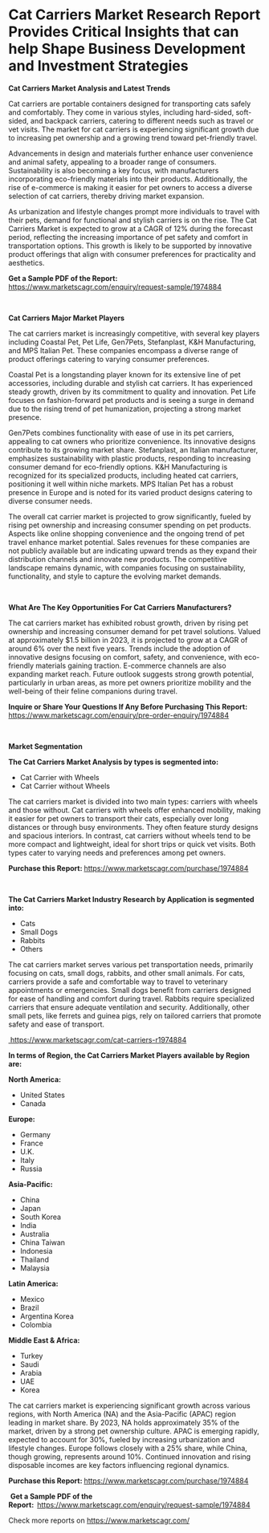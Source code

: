 <p><h1>Cat Carriers Market Research Report Provides Critical Insights that can help Shape Business Development and Investment Strategies</h1></p><p><strong>Cat Carriers Market Analysis and Latest Trends</strong></p>
<p><p>Cat carriers are portable containers designed for transporting cats safely and comfortably. They come in various styles, including hard-sided, soft-sided, and backpack carriers, catering to different needs such as travel or vet visits. The market for cat carriers is experiencing significant growth due to increasing pet ownership and a growing trend toward pet-friendly travel. </p><p>Advancements in design and materials further enhance user convenience and animal safety, appealing to a broader range of consumers. Sustainability is also becoming a key focus, with manufacturers incorporating eco-friendly materials into their products. Additionally, the rise of e-commerce is making it easier for pet owners to access a diverse selection of cat carriers, thereby driving market expansion. </p><p>As urbanization and lifestyle changes prompt more individuals to travel with their pets, demand for functional and stylish carriers is on the rise. The Cat Carriers Market is expected to grow at a CAGR of 12% during the forecast period, reflecting the increasing importance of pet safety and comfort in transportation options. This growth is likely to be supported by innovative product offerings that align with consumer preferences for practicality and aesthetics.</p></p>
<p><strong>Get a Sample PDF of the Report:&nbsp;</strong> <a href="https://www.marketscagr.com/enquiry/request-sample/1974884?utm_campaign=3561&utm_medium=2&utm_source=Github&utm_content=ia&utm_term=05042025&utm_id=cat-carriers">https://www.marketscagr.com/enquiry/request-sample/1974884</a></p>
<p>&nbsp;</p>
<p><strong>Cat Carriers Major Market Players</strong></p>
<p><p>The cat carriers market is increasingly competitive, with several key players including Coastal Pet, Pet Life, Gen7Pets, Stefanplast, K&H Manufacturing, and MPS Italian Pet. These companies encompass a diverse range of product offerings catering to varying consumer preferences.</p><p>Coastal Pet is a longstanding player known for its extensive line of pet accessories, including durable and stylish cat carriers. It has experienced steady growth, driven by its commitment to quality and innovation. Pet Life focuses on fashion-forward pet products and is seeing a surge in demand due to the rising trend of pet humanization, projecting a strong market presence.</p><p>Gen7Pets combines functionality with ease of use in its pet carriers, appealing to cat owners who prioritize convenience. Its innovative designs contribute to its growing market share. Stefanplast, an Italian manufacturer, emphasizes sustainability with plastic products, responding to increasing consumer demand for eco-friendly options. K&H Manufacturing is recognized for its specialized products, including heated cat carriers, positioning it well within niche markets. MPS Italian Pet has a robust presence in Europe and is noted for its varied product designs catering to diverse consumer needs.</p><p>The overall cat carrier market is projected to grow significantly, fueled by rising pet ownership and increasing consumer spending on pet products. Aspects like online shopping convenience and the ongoing trend of pet travel enhance market potential. Sales revenues for these companies are not publicly available but are indicating upward trends as they expand their distribution channels and innovate new products. The competitive landscape remains dynamic, with companies focusing on sustainability, functionality, and style to capture the evolving market demands.</p></p>
<p>&nbsp;</p>
<p><strong>What Are The Key Opportunities For Cat Carriers Manufacturers?</strong></p>
<p><p>The cat carriers market has exhibited robust growth, driven by rising pet ownership and increasing consumer demand for pet travel solutions. Valued at approximately $1.5 billion in 2023, it is projected to grow at a CAGR of around 6% over the next five years. Trends include the adoption of innovative designs focusing on comfort, safety, and convenience, with eco-friendly materials gaining traction. E-commerce channels are also expanding market reach. Future outlook suggests strong growth potential, particularly in urban areas, as more pet owners prioritize mobility and the well-being of their feline companions during travel.</p></p>
<p><strong>Inquire or Share Your Questions If Any Before Purchasing This Report:</strong> <a href="https://www.marketscagr.com/enquiry/pre-order-enquiry/1974884?utm_campaign=3561&utm_medium=2&utm_source=Github&utm_content=ia&utm_term=05042025&utm_id=cat-carriers">https://www.marketscagr.com/enquiry/pre-order-enquiry/1974884</a></p>
<p>&nbsp;</p>
<p><strong>Market Segmentation</strong></p>
<p><strong>The Cat Carriers Market Analysis by types is segmented into:</strong></p>
<p><ul><li>Cat Carrier with Wheels</li><li>Cat Carrier without Wheels</li></ul></p>
<p><p>The cat carriers market is divided into two main types: carriers with wheels and those without. Cat carriers with wheels offer enhanced mobility, making it easier for pet owners to transport their cats, especially over long distances or through busy environments. They often feature sturdy designs and spacious interiors. In contrast, cat carriers without wheels tend to be more compact and lightweight, ideal for short trips or quick vet visits. Both types cater to varying needs and preferences among pet owners.</p></p>
<p><strong>Purchase this Report:&nbsp;</strong><a href="https://www.marketscagr.com/purchase/1974884?utm_campaign=3561&utm_medium=2&utm_source=Github&utm_content=ia&utm_term=05042025&utm_id=cat-carriers">https://www.marketscagr.com/purchase/1974884</a></p>
<p>&nbsp;</p>
<p><strong>The Cat Carriers Market Industry Research by Application is segmented into:</strong></p>
<p><ul><li>Cats</li><li>Small Dogs</li><li>Rabbits</li><li>Others</li></ul></p>
<p><p>The cat carriers market serves various pet transportation needs, primarily focusing on cats, small dogs, rabbits, and other small animals. For cats, carriers provide a safe and comfortable way to travel to veterinary appointments or emergencies. Small dogs benefit from carriers designed for ease of handling and comfort during travel. Rabbits require specialized carriers that ensure adequate ventilation and security. Additionally, other small pets, like ferrets and guinea pigs, rely on tailored carriers that promote safety and ease of transport.</p></p>
<p><a href="https://www.marketscagr.com/cat-carriers-r1974884?utm_campaign=3561&utm_medium=2&utm_source=Github&utm_content=ia&utm_term=05042025&utm_id=cat-carriers">&nbsp;https://www.marketscagr.com/cat-carriers-r1974884</a></p>
<p><strong>In terms of Region, the Cat Carriers Market Players available by Region are:</strong></p>
<p>
    <p> <strong> North America: </strong>
        <ul>
            <li>United States</li>
            <li>Canada</li>
        </ul>
        </p> 
    <p> <strong> Europe: </strong>
        <ul>
            <li>Germany</li>
            <li>France</li>
            <li>U.K.</li>
            <li>Italy</li>
            <li>Russia</li>
        </ul>
        </p> 
    <p> <strong> Asia-Pacific: </strong>
        <ul>
            <li>China</li>
            <li>Japan</li>
            <li>South Korea</li>
            <li>India</li>
            <li>Australia</li>
            <li>China Taiwan</li>
            <li>Indonesia</li>
            <li>Thailand</li>
            <li>Malaysia</li>
        </ul>
        </p> 
    <p> <strong> Latin America: </strong>
        <ul>
            <li>Mexico</li>
            <li>Brazil</li>
            <li>Argentina Korea</li>
            <li>Colombia</li>
        </ul>
        </p> 
    <p> <strong> Middle East & Africa: </strong>
        <ul>
            <li>Turkey</li>
            <li>Saudi</li>
            <li>Arabia</li>
            <li>UAE</li>
            <li>Korea</li>
        </ul>
    </p>
    </p>
<p><p>The cat carriers market is experiencing significant growth across various regions, with North America (NA) and the Asia-Pacific (APAC) region leading in market share. By 2023, NA holds approximately 35% of the market, driven by a strong pet ownership culture. APAC is emerging rapidly, expected to account for 30%, fueled by increasing urbanization and lifestyle changes. Europe follows closely with a 25% share, while China, though growing, represents around 10%. Continued innovation and rising disposable incomes are key factors influencing regional dynamics.</p></p>
<p><strong>Purchase this Report: </strong><a href="https://www.marketscagr.com/purchase/1974884?utm_campaign=3561&utm_medium=2&utm_source=Github&utm_content=ia&utm_term=05042025&utm_id=cat-carriers">https://www.marketscagr.com/purchase/1974884</a></p>
<p>&nbsp;<strong>Get a Sample PDF of the Report:&nbsp;&nbsp;</strong><a href="https://www.marketscagr.com/enquiry/request-sample/1974884?utm_campaign=3561&utm_medium=2&utm_source=Github&utm_content=ia&utm_term=05042025&utm_id=cat-carriers">https://www.marketscagr.com/enquiry/request-sample/1974884</a></p>
<p><strong></strong></p>
<p>Check more reports on <a href="https://www.marketscagr.com/?utm_campaign=3561&utm_medium=2&utm_source=Github&utm_content=ia&utm_term=05042025&utm_id=cat-carriers">https://www.marketscagr.com/</a></p>